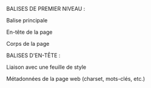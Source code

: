 BALISES DE PREMIER NIVEAU :

<html>

Balise principale

<head>

En-tête de la page

<body>

Corps de la page

BALISES D'EN-TÊTE :

<link />

Liaison avec une feuille de style

<meta />

Métadonnées de la page web (charset, mots-clés, etc.)

<style>

Code CSS

<title>

Titre de la page


BALISES DE STRUCTURATION DE TEXTES : 

<abbr>

Abréviation

<blockquote>

Citation (longue)

<cite>

Citation du titre d'une œuvre ou d'un évènement

<q>

Citation (courte)

<sup>

Exposant

<sub>

Indice

<strong>

Mise en valeur forte

<em>

Mise en valeur normale

<mark>

Mise en valeur visuelle

<h1>

Titre de niveau 1

<h2>

Titre de niveau 2

<h3>

Titre de niveau 3

<h4>

Titre de niveau 4

<h5>

Titre de niveau 5

<h6>

Titre de niveau 6

<img />

Image

<figure>

Figure (image, code, etc.)

<figcaption>

Description de la figure

<audio>

Son

<video>

Vidéo

<source>

Format source pour les balises <audio>  et <video>

<a>

Lien hypertexte

<br />

Retour à la ligne

<p>

Paragraphe

<hr />

Ligne de séparation horizontale

<address>

Adresse de contact

<del>

Texte supprimé

<ins>

Texte inséré

<dfn>

Définition

<kbd>

Saisie clavier

<pre>

Affichage formaté (pour les codes sources)

<progress>

Barre de progression

<time>

Date ou heure

BALISES DE LISTES : 

<ul>

Liste à puces, non numérotée

<ol>

Liste numérotée

<li>

Élément de la liste à puces

<dl>

Liste de définitions

<dt>

Terme à définir

<dd>

Définition du terme

BALISES DE TABLEAUX : 

<table>

Tableau

<caption>

Titre du tableau. Pour le titre d'un tableau. Note : En HTML5, l'attribut "summary" de la balise "table' n'est plus valide et ne doit pas être utilisé.
attributs

<tr>

Ligne de tableau

<th>

Cellule d'en-tête

<td>

Cellule

<thead>

Section de l'en-tête du tableau

<tbody>

Section du corps du tableau

<tfoot>

Section du pied du tableau

BALISES DE FORMULAIRE : 

<form>

Formulaire

<fieldset>

Groupe de champs

<legend>

Titre d'un groupe de champs

<label>

Libellé d'un champ

<input />

Champ de formulaire (texte, mot de passe, case à cocher, bouton, etc.)

<textarea>

Zone de saisie multiligne

<select>

Liste déroulante

<option>

Élément d'une liste déroulante

<optgroup>

Groupe d'éléments d'une liste déroulante

BALISES SELECTIONNANTES : 

<header>

En-tête

<nav>

Liens principaux de navigation

<footer>

Pied de page

<section>

Section de page. Utilisée pour regrouper des éléments différents, mais partageant la même thématique Cette balise est le plus souvent utilisé avec un header.

<article>

Article (contenu autonome)

<aside>

Informations complémentaires

BALISES GENERIQUES : 

<span>

Balise générique de type inline

<div>

Balise générique de type block

AUTRES BALISES (HTML 5) : 

<area>

Définie une zone ou plusieurs zones pour une carte image. Cette balise s'utilise toujours avec la balise <map>.

<b>

Utilisé dans un paragraphe pour une partie de texte en gras, sémantiquement faible, on lui préférera la balise <strong> pour donner de l'importance au texte.

<base>

Cette balise permet de définir l'URL de base (l'utilisation de cette balise est parfois controversée).

<bdo>

Utilisé pour la direction d'un texte. Attention, l'attribut "dir" à une valeur sémantique différente pour cette balise.

<bdi>

Utilisé pour la direction d'un texte.Attention, l'attribut "dir" à une valeur sémantique différente pour cette balise.

<blockquote>

Pour une longue citation venant d'une source externe, l'adresse de la source peut-être indiquée dans l'attribut "cite". Dans le cas d'un forum de discussion ou d'un blog, un utilisateur peut utiliser cette balise pour citer le commentaire d'un autre utilisateur. Nous n'utiliserons pas cette balise pour un dialogue. Confusion possible avec la balise <q>.

<button>

Pour un bouton. il peut être utilisé comme commande.

<canvas>

Pour créer un graphique avec la possibilité de l'animer avec du JavaScript.

<cite>

Utilisée pour le titre d'une oeuvre, d'un document ou d'un évènement. Cette balise peut-être peut-être utilisée conjointement avec la balise <q>. Cette balise ne peut être utilisée pour une personne.

<code>

Pour déclarer du code informatique. On peut l'utiliser à l'intérieur de la balise <pre> pour du texte pré formaté. On recommande d'utiliser une classe avec le nom du langage informatique cité dans cette balise. On peut ajouter un classe pour décrire le type de langage utilisé dans la balise exemple : <code class="language-javascript">. Confusion possible avec la balise <samp>.

<col>

Utilisé pour créer des colonnes dans un tableau.

<colgroup>

Utilisé pour créer des groupes de colonnes dans un tableau.

<command>

Cette balise est utilisée comme un bouton, un radiobutton, ou un checkbox. Elle ne peut être visible qu'à l'intérieur de la balise <menu>, dans le cas contraire, elle ne sera pas visible et utilisée comme raccourcis clavier. Attention, l'attribut "title" à une valeur sémantique différente pour cette balise.

<datalist>

Pour une liste déroulante.

<dd>

Pour la description d'une définition, s'utilise avec la balise <dl>.

<details> 

Pour apporter des détails sur Widget, il peut être utilisé pour cacher/afficher des informations complémentaires. Il peut être le conteneur de la balise <summary>.

<dfn>

Représente le terme d'une définition, on l'utilise dans un paragraphe ou une liste de définitions. On peut utiliser cette balise conjointement avec <abbr>. Dans la même section, il est possible de créer un lien pointant sur cette définition, utile pour la création d'infobulle par exemple.

<dl>

Pour une liste de définitions. Confusion possible : cette balise ne peut être utilisée pour créer des dialogues, les balises <p> restant appropriées.

<dt>

Pour déclarer une définition, s'utilise avec la balise <dl>.

<em>

Utilisé dans un paragraphe pour mettre une partie de texte en emphase.

<fieldset>

Pour regrouper des éléments d'un formulaire.

<hr>

Permets de créer une ligne de séparation.

<iframe>

Pour créer une sous-fenêtre.

<ins>

Pour insérer un nouveau texte dans un document révisé. On peut utiliser cette balise avec <del> qui permet d'indiquer qu'une portion de texte n'est plus valable.

<keygen>

L'élément keygen représente un contrôle de générateur de clé stockée dans "keystore local".

<kbd>

Lorsque le texte est utilisé pour définir des actions au clavier.

<legend>

Titre du fieldset auquel il se rapporte.

<link>

Permets de lier une ressource externe à la page HTML. Attention l'attribut "title" à une valeur sémantique différente.

<main>

Pour déclarer "LE" contenu important d’une page HTML, cette balise ne peut donc être utilisée qu’une fois par page -> ce qui veut dire que le header principal ainsi que le footer principal sont des parties différentes. Les balises <article> , <aside> , <footer> , <header> ou <nav> ne peuvent pas contenir la balise <main>, par contre, on peut mettre ces balises à l'intérieur de <main>, là, il n'y a pas de soucis.

<map>

Utilisée pour créer une carte d'image avec des zones réactives. L'attribut "name" est obligatoirement requis.

<mark>

Pour marquer du texte, par exemple surligner un résultat de recherche. On stylisera cette balise en CSS.

<menu>

Pour une liste de commande. Confusion possible avec la balise <nav>.

<meta>

Permets d'ajouter des métas à la page HTML.

<meter>

Pour les mesures.

<noscript>

Utilisée pour indiquer un message dans le cas où JavaScript serait désactivé.

<object>

Pour déclarer un objet.

<optgroup>

Pour grouper des informations dans une liste déroulante.

<option>

Pour déclarer un item dans une liste déroulante. Peut-être utilisé comme "commands".

<output>

Représente le résultat d'un calcul.

<param>

Pour paramétrer un objet.

<pre>

Ecrire un texte préformaté. L'utilisation de la balise <p> n'est pas obligatoire. Peut-être lui même le conteneur de la balise <code>.

<progress>

Pour une barre de progression.

<samp>

Utilisée dans un paragraphe pour écrire un échantillon de code. Confusion possible avec la balise <code>.

<script>

Pour ajouter un script internet ou externe.

<select>

Pour une liste déroulante.

<small>

La balise small est utilisée comme contenu relatif mais non essentiel. On utilisera pour déclarer un copyright, des disclaimers, des mises en garde...

<style>

Permets de définir un style dans le document HTML. Attention, l'attribut title à une valeur sémantique différente pour cette balise.

<sub>

Déclarer un indice : Petit caractère placé en bas et à droite d'un autre caractère.

<sup>

Déclarer un exposant : petit caractère placé en haut et à droite d'un autre caractère.

<textarea>

Pour a champ de saisi.

<var>

Pour déclarer une variable.

<wbr>

Balise non fermante à utiliser à l'intérieur d'un mot long pour forcer un retour à la ligne.